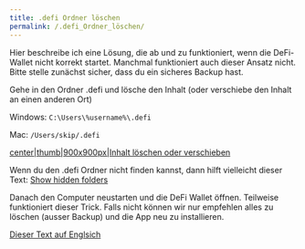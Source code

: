 ```yaml
---
title: .defi Ordner löschen
permalink: /.defi_Ordner_löschen/
---
```


Hier beschreibe ich eine Lösung, die ab und zu funktioniert, wenn die
DeFi-Wallet nicht korrekt startet. Manchmal funktioniert auch dieser
Ansatz nicht. Bitte stelle zunächst sicher, dass du ein sicheres Backup
hast.

Gehe in den Ordner .defi und lösche den Inhalt (oder verschiebe den
Inhalt an einen anderen Ort)

Windows: `C:\Users\%username%\.defi`

Mac: `/Users/skip/.defi`

[center\|thumb\|900x900px\|Inhalt löschen oder
verschieben](/File:210318_1607.png "wikilink")

Wenn du den .defi Ordner nicht finden kannst, dann hilft vielleicht
dieser Text: [Show hidden
folders](/Versteckte_Ordner_anzeigen "wikilink")

Danach den Computer neustarten und die DeFi Wallet öffnen. Teilweise
funktioniert dieser Trick. Falls nicht können wir nur empfehlen alles zu
löschen (ausser Backup) und die App neu zu installieren.

[Dieser Text auf Englsich](/Delete_.defi "wikilink")